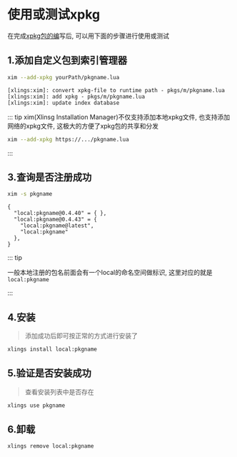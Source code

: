 # 使用或测试xpkg

在完成[xpkg包的编](./write.md)写后, 可以用下面的步骤进行使用或测试


## 1.添加自定义包到索引管理器

```bash
xim --add-xpkg yourPath/pkgname.lua
```

```
[xlings:xim]: convert xpkg-file to runtime path - pkgs/m/pkgname.lua
[xlings:xim]: add xpkg - pkgs/m/pkgname.lua
[xlings:xim]: update index database
```

::: tip
xim(Xlinsg Installation Manager)不仅支持添加本地xpkg文件, 也支持添加网络的xpkg文件, 这极大的方便了xpkg包的共享和分发
```bash
xim --add-xpkg https://.../pkgname.lua
```
:::

## 3.查询是否注册成功

```bash
xim -s pkgname
```

```
{ 
  "local:pkgname@0.4.40" = { },
  "local:pkgname@0.4.43" = { 
    "local:pkgname@latest",
    "local:pkgname" 
  },
}
```

::: tip

一般本地注册的包名前面会有一个local的命名空间做标识, 这里对应的就是`local:pkgname`

:::

## 4.安装

> 添加成功后即可按正常的方式进行安装了

```bash
xlings install local:pkgname
```

## 5.验证是否安装成功

> 查看安装列表中是否存在

```bash
xlings use pkgname
```

## 6.卸载

```bash
xlings remove local:pkgname
```